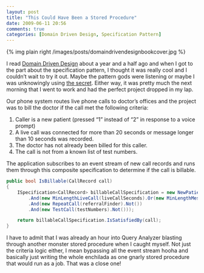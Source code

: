 ```yaml
---
layout: post
title: "This Could Have Been a Stored Procedure"
date: 2009-06-11 20:56
comments: true
categories: [Domain Driven Design, Specification Pattern]
---
```


{% img plain right /images/posts/domaindrivendesignbookcover.jpg %}

I read [Domain Driven Design](http://www.amazon.com/Domain-Driven-Design-Tackling-Complexity-Software/dp/0321125215) about a year and a half ago and when I got to the part about the specification pattern, I thought it was really cool and I couldn’t wait to try it out. Maybe the pattern gods were listening or maybe I was unknowingly using [the secret](http://www.thesecret.tv/). Either way, it was pretty much the next morning that I went to work and had the perfect project dropped in my lap.

Our phone system routes live phone calls to doctor’s offices and the project was to bill the doctor if the call met the following criteria:

1. Caller is a new patient (pressed “1” instead of “2” in response to a voice prompt)
2. A live call was connected for more than 20 seconds or message longer than 10 seconds was recorded.
3. The doctor has not already been billed for this caller.
4. The call is not from a known list of test numbers.

The application subscribes to an event stream of new call records and runs them through this composite specification to determine if the call is billable.

``` c#
public bool IsBillable(CallRecord call)
{
    ISpecification<CallRecord> billableCallSpecification = new NewPatient()
        .And(new MinLengthLiveCall(liveCallSeconds).Or(new MinLengthMessage(messageSeconds))
        .And(new RepeatCall(referralFinder).Not())
        .And(new TestCall(testNumbers).Not()));

    return billableCallSpecification.IsSatisfiedBy(call);
}
```

I have to admit that I was already an hour into Query Analyzer blasting through another monster stored procedure when I caught myself. Not just the criteria logic either, I mean bypassing all the event stream hooha and basically just writing the whole enchilada as one gnarly stored procedure that would run as a job. That was a close one!